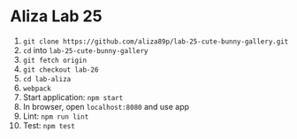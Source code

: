 # Aliza Lab 25

1. `git clone https://github.com/aliza89p/lab-25-cute-bunny-gallery.git`  
2. `cd` into `lab-25-cute-bunny-gallery`  
3. `git fetch origin`  
4. `git checkout lab-26`  
5. `cd lab-aliza`  
6. `webpack`  
7. Start application: `npm start`
8. In browser, open `localhost:8080` and use app  
9. Lint: `npm run lint`  
9. Test: `npm test`  
